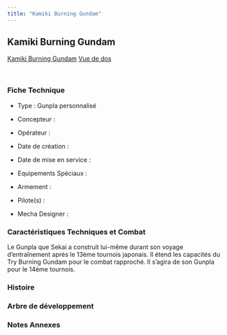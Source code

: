 ```yaml
---
title: "Kamiki Burning Gundam"
---
```


Kamiki Burning Gundam
---------------------





[Kamiki Burning Gundam](javascript:change_image_m('images/stories/saga/gundambftiw/mechas/kamiki-burning-gundam.png');)
[Vue de dos](javascript:change_image_m('images/stories/saga/gundambftiw/mechas/kamiki-burning-gundam-dos.png');)

 

### Fiche Technique


- Type : Gunpla personnalisé
  
- Concepteur : 
  
- Opérateur : 
  
- Date de création : 
  
- Date de mise en service : 
  
- Equipements Spéciaux :




- Armement :




- Pilote(s) : 





- Mecha Designer : 


### Caractéristiques Techniques et Combat


Le Gunpla que Sekai a construit lui-même durant son voyage d’entraînement après le 13ème tournois japonais. Il étend les capacités du Try Burning Gundam pour le combat rapproché. Il s’agira de son Gunpla pour le 14ème tournois.


### Histoire


### Arbre de développement


### Notes Annexes


